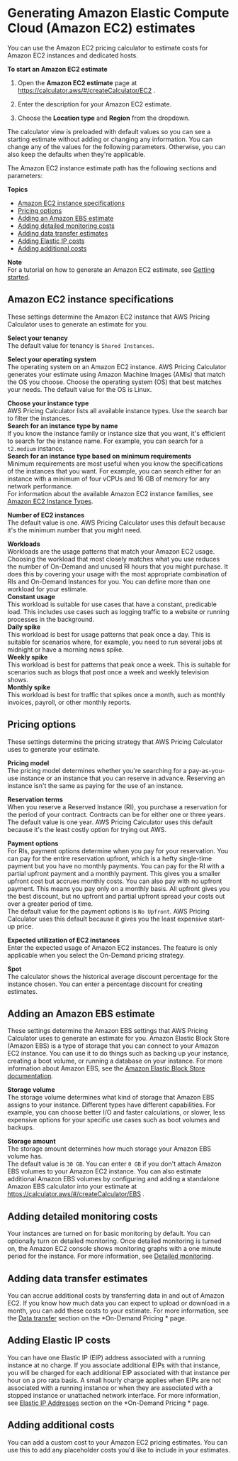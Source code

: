 # Generating Amazon Elastic Compute Cloud \(Amazon EC2\) estimates<a name="ec2-estimates"></a>

You can use the Amazon EC2 pricing calculator to estimate costs for Amazon EC2 instances and dedicated hosts\.<a name="ec2-estimates-process"></a>

**To start an Amazon EC2 estimate**



1. Open the **Amazon EC2 estimate** page at [https://calculator\.aws/\#/createCalculator/EC2](https://calculator.aws/#/createCalculator/EC2) \.

1. Enter the description for your Amazon EC2 estimate\.

1. Choose the **Location type** and **Region** from the dropdown\.

The calculator view is preloaded with default values so you can see a starting estimate without adding or changing any information\. You can change any of the values for the following parameters\. Otherwise, you can also keep the defaults when they're applicable\.

The Amazon EC2 instance estimate path has the following sections and parameters:

**Topics**
+ [Amazon EC2 instance specifications](#quick-ec2-specifications)
+ [Pricing options](#quick-pricing-strategy)
+ [Adding an Amazon EBS estimate](#quick-ebs)
+ [Adding detailed monitoring costs](#ec2-detailed-monitoring)
+ [Adding data transfer estimates](#ec2-data-estimates)
+ [Adding Elastic IP costs](#ec2-elastic)
+ [Adding additional costs](#ec2-additional-costs)

**Note**  
For a tutorial on how to generate an Amazon EC2 estimate, see [Getting started](getting-started.md)\.

## Amazon EC2 instance specifications<a name="quick-ec2-specifications"></a>

These settings determine the Amazon EC2 instance that AWS Pricing Calculator uses to generate an estimate for you\.

**Select your tenancy**  
The default value for tenancy is `Shared Instances`\.

**Select your operating system**  
The operating system on an Amazon EC2 instance\. AWS Pricing Calculator generates your estimate using Amazon Machine Images \(AMIs\) that match the OS you choose\. Choose the operating system \(OS\) that best matches your needs\. The default value for the OS is Linux\.

 **Choose your instance type**  
AWS Pricing Calculator lists all available instance types\. Use the search bar to filter the instances\.  
**Search for an instance type by name**  
If you know the instance family or instance size that you want, it's efficient to search for the instance name\. For example, you can search for a `t2.medium` instance\.  
**Search for an instance type based on minimum requirements**  
Minimum requirements are most useful when you know the specifications of the instances that you want\. For example, you can search either for an instance with a minimum of four vCPUs and 16 GB of memory for any network performance\.  
For information about the available Amazon EC2 instance families, see [Amazon EC2 Instance Types](http://aws.amazon.com/ec2/instance-types/)\.

**Number of EC2 instances**  
The default value is one\. AWS Pricing Calculator uses this default because it's the minimum number that you might need\.

**Workloads**  
Workloads are the usage patterns that match your Amazon EC2 usage\. Choosing the workload that most closely matches what you use reduces the number of On\-Demand and unused RI hours that you might purchase\. It does this by covering your usage with the most appropriate combination of RIs and On\-Demand Instances for you\. You can define more than one workload for your estimate\.  
**Constant usage**  
This workload is suitable for use cases that have a constant, predicable load\. This includes use cases such as logging traffic to a website or running processes in the background\.  
**Daily spike**  
This workload is best for usage patterns that peak once a day\. This is suitable for scenarios where, for example, you need to run several jobs at midnight or have a morning news spike\.  
**Weekly spike**  
This workload is best for patterns that peak once a week\. This is suitable for scenarios such as blogs that post once a week and weekly television shows\.  
**Monthly spike**  
This workload is best for traffic that spikes once a month, such as monthly invoices, payroll, or other monthly reports\.

## Pricing options<a name="quick-pricing-strategy"></a>

These settings determine the pricing strategy that AWS Pricing Calculator uses to generate your estimate\.

**Pricing model**  
The pricing model determines whether you're searching for a pay\-as\-you\-use instance or an instance that you can reserve in advance\. Reserving an instance isn't the same as paying for the use of an instance\.

**Reservation terms**  
When you reserve a Reserved Instance \(RI\), you purchase a reservation for the period of your contract\. Contracts can be for either one or three years\.  
The default value is one year\. AWS Pricing Calculator uses this default because it's the least costly option for trying out AWS\.

**Payment options**  
For RIs, payment options determine when you pay for your reservation\. You can pay for the entire reservation upfront, which is a hefty single\-time payment but you have no monthly payments\. You can pay for the RI with a partial upfront payment and a monthly payment\. This gives you a smaller upfront cost but accrues monthly costs\. You can also pay with no upfront payment\. This means you pay only on a monthly basis\. All upfront gives you the best discount, but no upfront and partial upfront spread your costs out over a greater period of time\.  
The default value for the payment options is `No Upfront`\. AWS Pricing Calculator uses this default because it gives you the least expensive start\-up price\.

**Expected utilization of EC2 instances**  
Enter the expected usage of Amazon EC2 instances\. The feature is only applicable when you select the On\-Demand pricing strategy\.

**Spot**  
The calculator shows the historical average discount percentage for the instance chosen\. You can enter a percentage discount for creating estimates\.

## Adding an Amazon EBS estimate<a name="quick-ebs"></a>

These settings determine the Amazon EBS settings that AWS Pricing Calculator uses to generate an estimate for you\. Amazon Elastic Block Store \(Amazon EBS\) is a type of storage that you can connect to your Amazon EC2 instance\. You can use it to do things such as backing up your instance, creating a boot volume, or running a database on your instance\. For more information about Amazon EBS, see the [Amazon Elastic Block Store documentation](https://docs.aws.amazon.com/AWSEC2/latest/UserGuide/AmazonEBS.html)\.

**Storage volume**  
The storage volume determines what kind of storage that Amazon EBS assigns to your instance\. Different types have different capabilities\. For example, you can choose better I/O and faster calculations, or slower, less expensive options for your specific use cases such as boot volumes and backups\.

**Storage amount**  
The storage amount determines how much storage your Amazon EBS volume has\.  
The default value is `30 GB`\. You can enter `0 GB` if you don't attach Amazon EBS volumes to your Amazon EC2 instance\. You can also estimate additional Amazon EBS volumes by configuring and adding a standalone Amazon EBS calculator into your estimate at [https://calculator\.aws/\#/createCalculator/EBS](https://calculator.aws/#/createCalculator/EBS) \.

## Adding detailed monitoring costs<a name="ec2-detailed-monitoring"></a>

Your instances are turned on for basic monitoring by default\. You can optionally turn on detailed monitoring\. Once detailed monitoring is turned on, the Amazon EC2 console shows monitoring graphs with a one minute period for the instance\. For more information, see [Detailed monitoring](https://docs.aws.amazon.com/AWSEC2/latest/UserGuide/using-cloudwatch-new.html)\.

## Adding data transfer estimates<a name="ec2-data-estimates"></a>

You can accrue additional costs by transferring data in and out of Amazon EC2\. If you know how much data you can expect to upload or download in a month, you can add these costs to your estimate\. For more information, see the [Data transfer](http://aws.amazon.com/ec2/pricing/on-demand/) section on the *On\-Demand Pricing * page\.

## Adding Elastic IP costs<a name="ec2-elastic"></a>

You can have one Elastic IP \(EIP\) address associated with a running instance at no charge\. If you associate additional EIPs with that instance, you will be charged for each additional EIP associated with that instance per hour on a pro rata basis\. A small hourly charge applies when EIPs are not associated with a running instance or when they are associated with a stopped instance or unattached network interface\. For more information, see [Elastic IP Addresses](http://aws.amazon.com/ec2/pricing/on-demand/) section on the *On\-Demand Pricing * page\.

## Adding additional costs<a name="ec2-additional-costs"></a>

You can add a custom cost to your Amazon EC2 pricing estimates\. You can use this to add any placeholder costs you'd like to include in your estimates\.